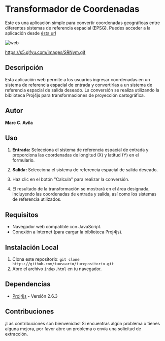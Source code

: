 # Transformador de Coordenadas

Este es una aplicación simple para convertir coordenadas geográficas entre diferentes sistemas de referencia espacial (EPSG).
Puedes acceder a la aplicación desde [ésta url](https://marc-cuenca-portfolio.vercel.app/)

![web](https://s5.gifyu.com/images/SRNym.gif)

https://s5.gifyu.com/images/SRNym.gif

## Descripción

Esta aplicación web permite a los usuarios ingresar coordenadas en un sistema de referencia espacial de entrada y convertirlas a un sistema de referencia espacial de salida deseado. La conversión se realiza utilizando la biblioteca Proj4js para transformaciones de proyección cartográfica.

## Autor

**Marc C. Avila**

## Uso

1. **Entrada:** Selecciona el sistema de referencia espacial de entrada y proporciona las coordenadas de longitud (X) y latitud (Y) en el formulario.

2. **Salida:** Selecciona el sistema de referencia espacial de salida deseado.

3. Haz clic en el botón "Calcula" para realizar la conversión.

4. El resultado de la transformación se mostrará en el área designada, incluyendo las coordenadas de entrada y salida, así como los sistemas de referencia utilizados.

## Requisitos

- Navegador web compatible con JavaScript.
- Conexión a Internet (para cargar la biblioteca Proj4js).

## Instalación Local

1. Clona este repositorio: `git clone https://github.com/tuusuario/turepositorio.git`
2. Abre el archivo `index.html` en tu navegador.

## Dependencias

- [Proj4js](https://github.com/proj4js/proj4js) - Versión 2.6.3

## Contribuciones

¡Las contribuciones son bienvenidas! Si encuentras algún problema o tienes alguna mejora, por favor abre un problema o envía una solicitud de extracción.

